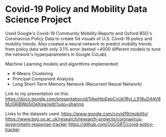 # Covid-19 Policy and Mobility Data Science Project

Used Google's Covid-19 Community Mobility Reports and Oxford BSG's Coronavirus Policy Data to create 5d visuals of U.S. Covid-19 policy and mobility trends. Also created a neural network to predict mobility trends from policy data with only 3.1% error (tested ~4000 different models to tune the network's hyperparameters in Google CoLab).


Machine Learning models and algorithms implemented:
- K-Means Clustering
- Principal Component Analysis
- Long Short-Term Memory Network (Recurrent Neural Network)


Link to my presentation on this:
https://docs.google.com/presentation/d/1l4wHtpEepCvUk1RyI_L918uD4AV8MJGRiBWp5jOeXgw/edit?usp=sharing

Links to the datasets used:
https://www.google.com/covid19/mobility/
https://www.bsg.ox.ac.uk/research/research-projects/coronavirus-government-response-tracker
https://github.com/OxCGRT/covid-policy-tracker
